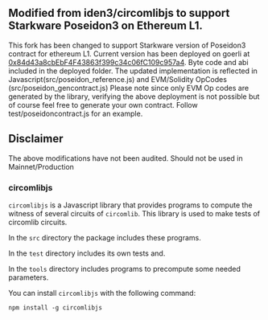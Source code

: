 
## Modified from iden3/circomlibjs to support Starkware Poseidon3 on Ethereum L1.

This fork has been changed to support Starkware version of Poseidon3 contract for ethereum L1. Current version has been deployed on goerli at [0x84d43a8cbEbF4F43863f399c34c06fC109c957a4](https://goerli.etherscan.io/address/0x84d43a8cbebf4f43863f399c34c06fc109c957a4). Byte code and abi included in the deployed folder. The updated implementation is reflected in Javascript(src/poseidon_reference.js) and EVM/Solidity OpCodes (src/poseidon_gencontract.js) Please note since only EVM Op codes are generated by the library, verifying the above deployment is not possible but of course feel free to generate your own contract. Follow test/poseidoncontract.js for an example.

## Disclaimer

The above modifications have not been audited. Should not be used in Mainnet/Production







### circomlibjs

`circomlibjs` is a Javascript library that provides programs to compute the witness of several circuits of `circomlib`.
This library is used to make tests of circomlib circuits.

In the `src` directory the package includes these programs.

In the `test` directory includes its own tests and.

In the `tools` directory includes programs to precompute some needed parameters.

You can install `circomlibjs` with the following command:

```text
npm install -g circomlibjs
```

